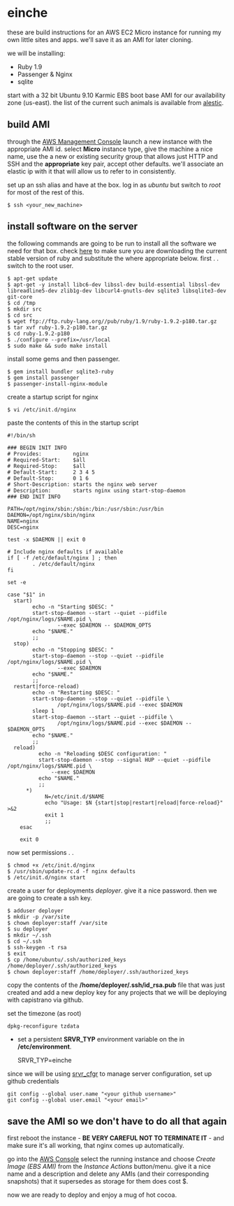 einche
====
these are build instructions for an AWS EC2 Micro instance for running my own little sites and apps.  we'll save it as an AMI for later cloning.

we will be installing:

 *  Ruby 1.9
 *  Passenger & Nginx
 *  sqlite

start with a 32 bit Ubuntu 9.10 Karmic EBS boot base AMI for our availability zone (us-east). the list of the current such animals is available from [alestic](http://alestic.com/).

build AMI
------
through the [AWS Management Console](http://aws.amazon.com/console/) launch a new instance with the appropriate AMI id. select __Micro__ instance type, give the machine a nice name, use the a new or existing security group that allows just HTTP and SSH and the __appropriate__ key pair, accept other defaults. we'll associate an elastic ip with it that will allow us to refer to in consistently. 

set up an ssh alias and have at the box. log in as _ubuntu_ but switch to _root_ for most of the rest of this.

    $ ssh <your_new_machine>

install software on the server
--------

the following commands are going to be run to install all the software we need for that box. check [here](http://www.ruby-lang.org/en/downloads/) to make sure you are downloading the current stable version of ruby and substitute the where appropriate below. first . . switch to the root user.

    $ apt-get update
    $ apt-get -y install libc6-dev libssl-dev build-essential libssl-dev libreadline5-dev zlib1g-dev libcurl4-gnutls-dev sqlite3 libsqlite3-dev git-core
    $ cd /tmp
    $ mkdir src
    $ cd src
    $ wget ftp://ftp.ruby-lang.org//pub/ruby/1.9/ruby-1.9.2-p180.tar.gz
    $ tar xvf ruby-1.9.2-p180.tar.gz
    $ cd ruby-1.9.2-p180
    $ ./configure --prefix=/usr/local
    $ sudo make && sudo make install


install some gems and then passenger.

    $ gem install bundler sqlite3-ruby
    $ gem install passenger
    $ passenger-install-nginx-module

create a startup script for nginx

    $ vi /etc/init.d/nginx

paste the contents of this in the startup script

    #!/bin/sh

    ### BEGIN INIT INFO
    # Provides:          nginx
    # Required-Start:    $all
    # Required-Stop:     $all
    # Default-Start:     2 3 4 5
    # Default-Stop:      0 1 6
    # Short-Description: starts the nginx web server
    # Description:       starts nginx using start-stop-daemon
    ### END INIT INFO

    PATH=/opt/nginx/sbin:/sbin:/bin:/usr/sbin:/usr/bin
    DAEMON=/opt/nginx/sbin/nginx
    NAME=nginx
    DESC=nginx

    test -x $DAEMON || exit 0

    # Include nginx defaults if available
    if [ -f /etc/default/nginx ] ; then
            . /etc/default/nginx
    fi

    set -e

    case "$1" in
      start)
            echo -n "Starting $DESC: "
            start-stop-daemon --start --quiet --pidfile /opt/nginx/logs/$NAME.pid \
                    --exec $DAEMON -- $DAEMON_OPTS
            echo "$NAME."
            ;;
      stop)
            echo -n "Stopping $DESC: "
            start-stop-daemon --stop --quiet --pidfile /opt/nginx/logs/$NAME.pid \
                    --exec $DAEMON
            echo "$NAME."
            ;;
      restart|force-reload)
            echo -n "Restarting $DESC: "
            start-stop-daemon --stop --quiet --pidfile \
                    /opt/nginx/logs/$NAME.pid --exec $DAEMON
            sleep 1
            start-stop-daemon --start --quiet --pidfile \
                    /opt/nginx/logs/$NAME.pid --exec $DAEMON -- $DAEMON_OPTS
            echo "$NAME."
            ;;
      reload)
              echo -n "Reloading $DESC configuration: "
              start-stop-daemon --stop --signal HUP --quiet --pidfile     /opt/nginx/logs/$NAME.pid \
                  --exec $DAEMON
              echo "$NAME."
              ;;
          *)
                N=/etc/init.d/$NAME
                echo "Usage: $N {start|stop|restart|reload|force-reload}" >&2
                exit 1
                ;;
        esac

        exit 0

now set permissions . . 

    $ chmod +x /etc/init.d/nginx
    $ /usr/sbin/update-rc.d -f nginx defaults
    $ /etc/init.d/nginx start


create a user for deployments _deployer_. give it a nice password. then we are going to create a ssh key. 

    $ adduser deployer
    $ mkdir -p /var/site
    $ chown deployer:staff /var/site
    $ su deployer
    $ mkdir ~/.ssh
    $ cd ~/.ssh
    $ ssh-keygen -t rsa
    $ exit
    $ cp /home/ubuntu/.ssh/authorized_keys /home/deployer/.ssh/authorized_keys
    $ chown deployer:staff /home/deployer/.ssh/authorized_keys


copy the contents of the __/home/deployer/.ssh/id_rsa.pub__ file that was just created and add a new deploy key for any projects that we will be deploying with capistrano via github.

set the timezone (as root)

    dpkg-reconfigure tzdata


- set a persistent __SRVR_TYP__ environment variable on the  in __/etc/environment__.

    SRVR_TYP=einche

since we will be using [srvr_cfgr](https://github.com/gn0m30/srvr_cfgr) to manage server configuration, set up github credentials

    git config --global user.name "<your github username>"
    git config --global user.email "<your email>"

save the AMI so we don't have to do all that again
-------------------
first reboot the instance - __BE VERY CAREFUL NOT TO TERMINATE IT__ - and make sure it's all working, that nginx comes up automatically. 

go into the [AWS Console](https://console.aws.amazon.com/ec2/home?region=us-east-1#s=Instances) select the running instance and choose _Create Image (EBS AMI)_ from the _Instance Actions_ button/menu. give it a nice name and a description and delete any AMIs (and their corresponding snapshots) that it supersedes as storage for them does cost $.

now we are ready to deploy and enjoy a mug of hot cocoa.
